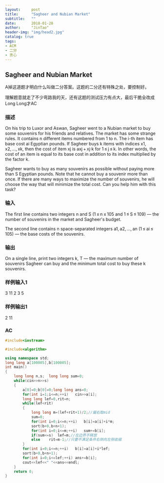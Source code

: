 ```yaml
---
layout:     post
title:      "Sagheer and Nubian Market"
subtitle:   ""
date:       2018-01-28
author:     "JinTao"
header-img: "img/head2.jpg"
catalog: true
tags:
- ACM
- 二分
- 贪心
---
```


## Sagheer and Nubian Market
A掉这道题才明白什么叫做二分答案。这题的二分还有特殊之处，要控制好。

理解题意就走了不少弯路我的天，还有这题的测试压力有点大，最后干脆全改成Long Long才AC


### 描述
On his trip to Luxor and Aswan, Sagheer went to a Nubian market to buy some souvenirs for his friends and relatives. The market has some strange rules. It contains n different items numbered from 1 to n. The i-th item has base cost ai Egyptian pounds. If Sagheer buys k items with indices x1, x2, ..., xk, then the cost of item xj is axj + xj·k for 1 ≤ j ≤ k. In other words, the cost of an item is equal to its base cost in addition to its index multiplied by the factor k.

Sagheer wants to buy as many souvenirs as possible without paying more than S Egyptian pounds. Note that he cannot buy a souvenir more than once. If there are many ways to maximize the number of souvenirs, he will choose the way that will minimize the total cost. Can you help him with this task?
### 输入
The first line contains two integers n and S (1 ≤ n ≤ 105 and 1 ≤ S ≤ 109) — the number of souvenirs in the market and Sagheer's budget.

The second line contains n space-separated integers a1, a2, ..., an (1 ≤ ai ≤ 105) — the base costs of the souvenirs.


### 输出
On a single line, print two integers k, T — the maximum number of souvenirs Sagheer can buy and the minimum total cost to buy these k souvenirs.

### 样例输入1
3 11
2 3 5

### 样例输出1 
2 11

### AC
``` cpp
#include<iostream>

#include<algorithm>

using namespace std;
long long a[100005],b[100005];
int main()
{
	long long n,s;	long long sum=0;
	while(cin>>n>>s)
	{
		a[0]=0;b[0]=0;long long ans=0;
		for(int i=1;i<=n;++i)	cin>>a[i];
		long long lef=0,rit=n;
		while(lef<rit)
		{
			long long m=(lef+rit+1)/2;//偏右取mid 
			sum=0;
			for(int i=0;i<=n;++i)	b[i]=a[i]+i*m;
			sort(b+0,b+n+1);
			for(int i=0;i<=m;++i)	sum+=b[i];
			if(sum<=s)	lef=m;//左边界不释放 
			else	rit=m-1;//只要不满足条件右侧向左侧收缩 
		}
		for(int i=0;i<=n;++i)	b[i]=a[i]+i*lef;
		sort(b+0,b+n+1);
		for(int i=0;i<=lef;++i) ans+=b[i];	
		cout<<lef<<" "<<ans<<endl;
	}
	return 0;
}
```



